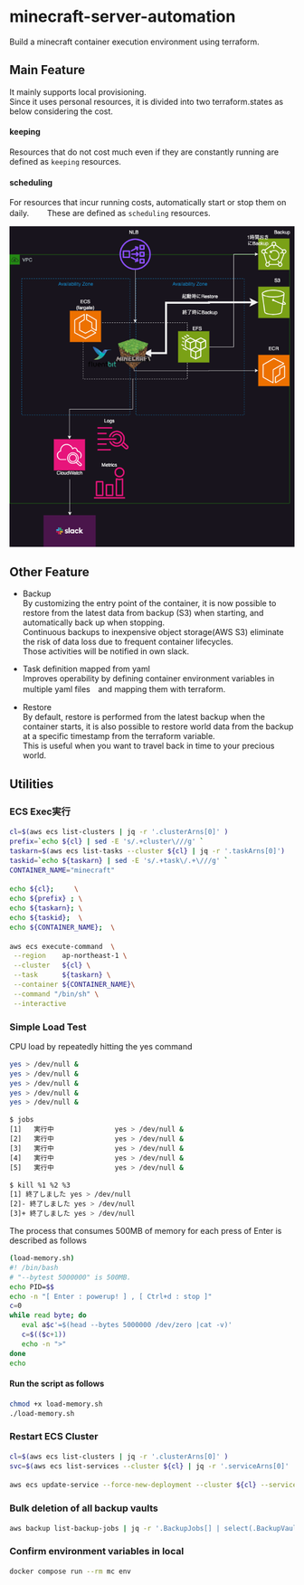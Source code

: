 # minecraft-server-automation

Build a minecraft container execution environment using terraform.  

## Main Feature

It mainly supports local provisioning.  
Since it uses personal resources, it is divided into two terraform.states as below considering the cost.  

#### keeping

Resources that do not cost much even if they are constantly running are defined as `keeping` resources.

#### scheduling

For resources that incur running costs, automatically start or stop them on daily.　　
These are defined as `scheduling` resources.

![Infrastructure Diagram](./docs/mc-server.drawio.png)

## Other Feature

- Backup  
By customizing the entry point of the container, it is now possible to restore from the latest data from backup (S3) when starting, and automatically back up when stopping.  
Continuous backups to inexpensive object storage(AWS S3) eliminate the risk of data loss due to frequent container lifecycles.  
Those activities will be notified in own slack.

- Task definition mapped from yaml  
Improves operability by defining container environment variables in multiple yaml files　and mapping them with terraform.

- Restore  
By default, restore is performed from the latest backup when the container starts, it is also possible to restore world data from the backup at a specific timestamp from the terraform variable.  
This is useful when you want to travel back in time to your precious world.


## Utilities

### ECS Exec実行

```bash
cl=$(aws ecs list-clusters | jq -r '.clusterArns[0]' )
prefix=`echo ${cl} | sed -E 's/.+cluster\///g' `
taskarn=$(aws ecs list-tasks --cluster ${cl} | jq -r '.taskArns[0]')
taskid=`echo ${taskarn} | sed -E 's/.+task\/.+\///g' `
CONTAINER_NAME="minecraft"

echo ${cl};     \
echo ${prefix} ; \
echo ${taskarn}; \
echo ${taskid};  \
echo ${CONTAINER_NAME};  \

aws ecs execute-command  \
 --region    ap-northeast-1 \
 --cluster   ${cl} \
 --task      ${taskarn} \
 --container ${CONTAINER_NAME}\
 --command "/bin/sh" \
 --interactive
```

### Simple Load Test

CPU load by repeatedly hitting the yes command

```bash
yes > /dev/null &
yes > /dev/null &
yes > /dev/null &
yes > /dev/null &
yes > /dev/null &
```

```bash
$ jobs
[1]   実行中               yes > /dev/null &
[2]   実行中               yes > /dev/null &
[3]   実行中               yes > /dev/null &
[4]   実行中               yes > /dev/null &
[5]   実行中               yes > /dev/null &
```

```bash
$ kill %1 %2 %3
[1] 終了しました yes > /dev/null
[2]- 終了しました yes > /dev/null
[3]+ 終了しました yes > /dev/null
```

The process that consumes 500MB of memory for each press of Enter is described as follows

```bash
(load-memory.sh)
#! /bin/bash
# "--bytest 5000000" is 500MB.
echo PID=$$
echo -n "[ Enter : powerup! ] , [ Ctrl+d : stop ]"
c=0
while read byte; do
   eval a$c'=$(head --bytes 5000000 /dev/zero |cat -v)'
   c=$(($c+1))
   echo -n ">"
done
echo
```

#### Run the script as follows

```bash
chmod +x load-memory.sh
./load-memory.sh
```

### Restart ECS Cluster
```bash
cl=$(aws ecs list-clusters | jq -r '.clusterArns[0]' )
svc=$(aws ecs list-services --cluster ${cl} | jq -r '.serviceArns[0]' | sed -E 's/.+cluster\///g')

aws ecs update-service --force-new-deployment --cluster ${cl} --service ${svc}

```

### Bulk deletion of all backup vaults
```bash
aws backup list-backup-jobs | jq -r '.BackupJobs[] | select(.BackupVaultName == "minecraft-vault" )' | jq -r '.RecoveryPointArn' | xargs -L 1 aws backup delete-recovery-point --backup-vault-name minecraft-vault --recovery-point-arn
```

### Confirm environment variables in local
```bash
docker compose run --rm mc env
```

